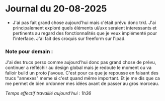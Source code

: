 # Journal du 20-08-2025

- J'ai pas fait grand chose aujourd'hui mais c'était prévu donc trkl. J'ai principalement exploré quels éléments ui/uxx seraient interessants et pertinents au regard des fonctionnalités que je veux implémenté pour l'interface. J'ai fait des croquis sur freeform sur l'ipad.

### Note pour demain :

J'ai des trucs perso comme aujourd'hui donc pas grand chose de prévu, continuer a réfléchir au design global mais je redoute le moment ou va falloir build un proto j'avoue. C'est pour ca que je repousse en faisant des trucs "annexes" meme si c'est quand même important. Et je me dis que ca me permet de bien ordonner mes idées avant de passer au gros morceau.

*Temps effectif travaillé aujourd'hui : 1h36*
